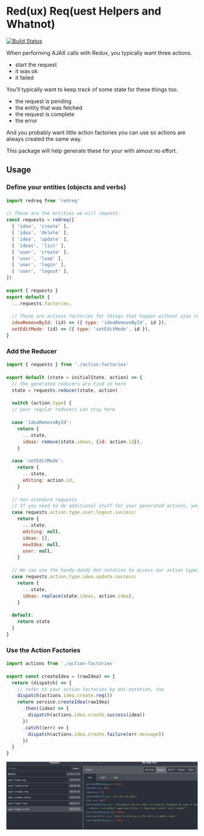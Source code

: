 # Red(ux) Req(uest Helpers and Whatnot)

[![Build Status](https://travis-ci.org/reergymerej/redreq.svg?branch=master)](https://travis-ci.org/reergymerej/redreq)

When performing AJAX calls with Redux, you typically want three actions.

* start the request
* it was ok
* it failed

You'll typically want to keep track of some state for these things too.

* the request is pending
* the entity that was fetched
* the request is complete
* the error

And you probably want little action factories you can use so actions are always
created the same way.

This package will help generate these for your with almost no effort.


## Usage


### Define your entities (objects and verbs)

```js
import redreq from 'redreq'

// These are the entities we will request.
const requests = redreq([
  [ 'idea', 'create' ],
  [ 'idea', 'delete' ],
  [ 'idea', 'update' ],
  [ 'ideas', 'list' ],
  [ 'user', 'create' ],
  [ 'user', 'load' ],
  [ 'user', 'login' ],
  [ 'user', 'logout' ],
])

export { requests }
export default {
  ...requests.factories,

  // These are actions factories for things that happen without ajax requests.
  ideaRemoveById: (id) => ({ type: 'ideaRemoveById', id }),
  setEditMode: (id) => ({ type: 'setEditMode', id }),
}
```


### Add the Reducer

```js
import { requests } from './action-factories'

export default (state = initialState, action) => {
  // the generated reducers are tied in here
  state = requests.reducer(state, action)

  switch (action.type) {
  // your regular reducers can stay here

  case 'ideaRemoveById':
    return {
      ...state,
      ideas: remove(state.ideas, {id: action.id}),
    }

  case 'setEditMode':
    return {
      ...state,
      editing: action.id,
    }

  // non-standard requests
  // If you need to do additional stuff for your generated actions, you can!
  case requests.action.type.user.logout.success:
    return {
      ...state,
      editing: null,
      ideas: [],
      newIdea: null,
      user: null,
    }

  // We can use the handy-dandy dot-notation to access our action types.
  case requests.action.type.idea.update.success:
    return {
      ...state,
      ideas: replace(state.ideas, action.idea),
    }

  default:
    return state
  }
}
```

### Use the Action Factories

```js
import actions from './action-factories'

export const createIdea = (rawIdea) => {
  return (dispatch) => {
    // refer to your action factories by dot-notation, too
    dispatch(actions.idea.create.req())
    return service.createIdea(rawIdea)
      .then((idea) => {
        dispatch(actions.idea.create.success(idea))
      })
      .catch((err) => {
        dispatch(actions.idea.create.failure(err.message))
      })
  }
}
```

![screenshot](https://raw.githubusercontent.com/reergymerej/redreq/master/screenshot.png)

